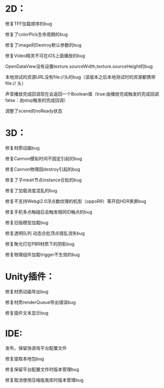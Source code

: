 # 2D：

   修复TFF加载顺序的bug

   修复了colorPick生命周期的bug

   修复了image的Destroy默认参数的bug

   修复Video精灵不可在iOS上面播放的bug

   OpenDataView没有设置texture.sourceWidth,texture.sourceHeight的bug

   本地测试的资源URL没有file://头的bug（该版本之后本地测试时的资源都携带 file:// 头）

   声音播放完成回调现在会返回一个Boolean值（true:由播放完成触发的完成回调 false：由stop触发的完成回调）

   调整了scene的noReady状态

# 3D：

   修复材质动画bug

   修复Cannon模拟时间不固定引起的bug

   修复Cannon物理因destroy引起的bug

   修复了子mesh节点instance合批的bug

   修复了加载进度混乱的bug

   修复不支持Webgl2.0浮点数纹理的机型（oppoR9）等开启HDR黑屏bug

   修复手机多点触碰后会触发相同ID触点的bug

   修复旧版模型加载bug

   修复透明队列 动态合批顶点错乱消失bug

   修复聚光灯在PBR材质下的阴影bug

   修复物理组件加载trigger不生效的bug


# Unity插件： 

   修复材质动画导出bug

   修复材质renderQueue导出错误bug

   修复插件文本显示bug

   
# IDE:
   
   发布，保留快游戏平台配置文件
   
   修复提取本地包bug
   
   修复保留平台配置文件时版本管理bug
   
   修复取消使用压缩版类库时版本管理bug
